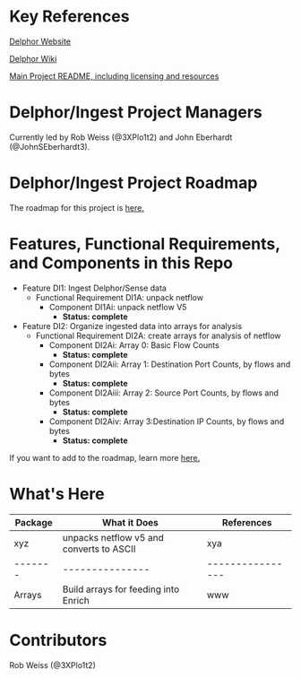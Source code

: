 # Key References #

[Delphor Website](http://www.delphor.net/) 

[Delphor Wiki](https://github.com/delphornet/Cortextual/wiki) 

[Main Project README, including licensing and resources](https://github.com/delphornet/Cortextual/blob/master/README.md)

# Delphor/Ingest Project Managers #

Currently led by Rob Weiss (@3XPlo1t2) and John Eberhardt (@JohnSEberhardt3).

# Delphor/Ingest Project Roadmap #

The roadmap for this project is [here.](https://github.com/delphornet/Cortextual/wiki/Project-Roadmap#delphoringest-repo-and-project-roadmap)

# Features, Functional Requirements, and Components in this Repo #

+	Feature DI1: Ingest Delphor/Sense data 
	+	Functional Requirement DI1A: unpack netflow
		+	Component DI1Ai: unpack netflow V5
			+	**Status: complete**
+	Feature DI2: Organize ingested data into arrays for analysis 
	+	Functional Requirement DI2A: create arrays for analysis of netflow
		+	Component DI2Ai: Array 0: Basic Flow Counts
			+	**Status: complete**
		+ Component DI2Aii: Array 1: Destination Port Counts, by flows and bytes
			+ **Status: complete**
		+ Component DI2Aiii: Array 2: Source Port Counts, by flows and bytes
			+ **Status: complete**
		+	Component DI2Aiv: Array 3:Destination IP Counts, by flows and bytes
			+	**Status: complete**

If you want to add to the roadmap, learn more [here.](https://github.com/delphornet/Cortextual/wiki/Feature-and-Release-Management)

# What's Here #

|**Package** | **What it Does** | **References** |
|-------------|----------|------------|
|xyz | unpacks netflow v5 and converts to ASCII|xya|
|-------|---------------|----------------|
|Arrays|Build arrays for feeding into Enrich|www|

# Contributors #

Rob Weiss (@3XPlo1t2)
